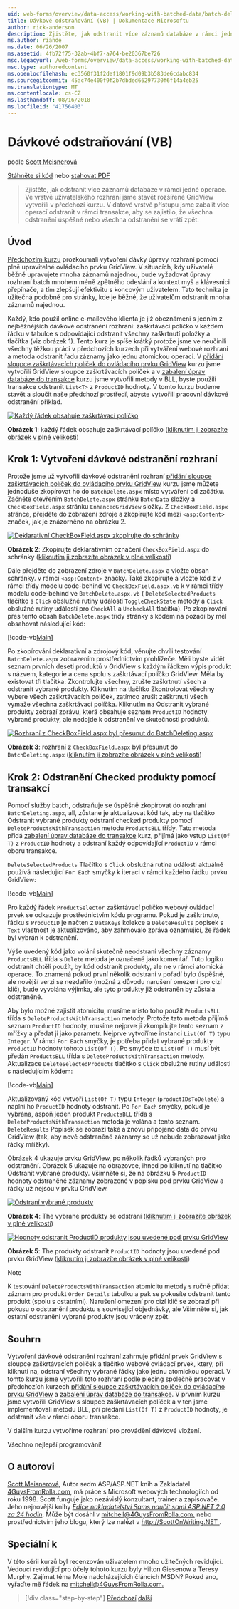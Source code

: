 ```yaml
---
uid: web-forms/overview/data-access/working-with-batched-data/batch-deleting-vb
title: Dávkové odstraňování (VB) | Dokumentace Microsoftu
author: rick-anderson
description: Zjistěte, jak odstranit více záznamů databáze v rámci jedné operace. Ve vrstvě uživatelského rozhraní můžeme stavět rozšířené GridView vytvořili v předchozím kroku tut...
ms.author: riande
ms.date: 06/26/2007
ms.assetid: 4fb72f75-32ab-4bf7-a764-be20367be726
msc.legacyurl: /web-forms/overview/data-access/working-with-batched-data/batch-deleting-vb
msc.type: authoredcontent
ms.openlocfilehash: ec3560f31f2def1801f9d09b3b583de6cdabc834
ms.sourcegitcommit: 45ac74e400f9f2b7dbded66297730f6f14a4eb25
ms.translationtype: MT
ms.contentlocale: cs-CZ
ms.lasthandoff: 08/16/2018
ms.locfileid: "41756403"
---
```

<a name="batch-deleting-vb"></a>Dávkové odstraňování (VB)
====================
podle [Scott Meisnerová](https://twitter.com/ScottOnWriting)

[Stáhněte si kód](http://download.microsoft.com/download/3/9/f/39f92b37-e92e-4ab3-909e-b4ef23d01aa3/ASPNET_Data_Tutorial_65_VB.zip) nebo [stahovat PDF](batch-deleting-vb/_static/datatutorial65vb1.pdf)

> Zjistěte, jak odstranit více záznamů databáze v rámci jedné operace. Ve vrstvě uživatelského rozhraní jsme stavět rozšířené GridView vytvořili v předchozí kurzu. V datové vrstvě přístupu jsme zabalit více operací odstranit v rámci transakce, aby se zajistilo, že všechna odstranění úspěšné nebo všechna odstranění se vrátí zpět.


## <a name="introduction"></a>Úvod

[Předchozím kurzu](batch-updating-vb.md) prozkoumali vytvoření dávky úpravy rozhraní pomocí plně upravitelné ovládacího prvku GridView. V situacích, kdy uživatelé běžně upravujete mnoha záznamů najednou, bude vyžadovat úpravy rozhraní batch mnohem méně zpětného odeslání a kontext myš a klávesnici přepínače, a tím zlepšují efektivitu s koncovým uživatelem. Tato technika je užitečná podobně pro stránky, kde je běžné, že uživatelům odstranit mnoha záznamů najednou.

Každý, kdo použil online e-mailového klienta je již obeznámeni s jedním z nejběžnějších dávkové odstranění rozhraní: zaškrtávací políčko v každém řádku v tabulce s odpovídající odstranit všechny zaškrtnutí položky a tlačítka (viz obrázek 1). Tento kurz je spíše krátký protože jsme ve neučinili všechny těžkou práci v předchozích kurzech při vytváření webové rozhraní a metoda odstranit řadu záznamy jako jednu atomickou operaci. V [přidání sloupce zaškrtávacích políček do ovládacího prvku GridView](../enhancing-the-gridview/adding-a-gridview-column-of-checkboxes-vb.md) kurzu jsme vytvořili GridView sloupce zaškrtávacích políček a v [zabalení úprav databáze do transakce](wrapping-database-modifications-within-a-transaction-vb.md) kurzu jsme vytvořili metody v BLL, byste použili transakce odstranit `List<T>` z `ProductID` hodnoty. V tomto kurzu budeme stavět a sloučit naše předchozí prostředí, abyste vytvořili pracovní dávkové odstranění příklad.


[![Každý řádek obsahuje zaškrtávací políčko](batch-deleting-vb/_static/image1.gif)](batch-deleting-vb/_static/image1.png)

**Obrázek 1**: každý řádek obsahuje zaškrtávací políčko ([kliknutím ji zobrazíte obrázek v plné velikosti](batch-deleting-vb/_static/image2.png))


## <a name="step-1-creating-the-batch-deleting-interface"></a>Krok 1: Vytvoření dávkové odstranění rozhraní

Protože jsme už vytvořili dávkové odstranění rozhraní [přidání sloupce zaškrtávacích políček do ovládacího prvku GridView](../enhancing-the-gridview/adding-a-gridview-column-of-checkboxes-vb.md) kurzu jsme můžete jednoduše zkopírovat ho do `BatchDelete.aspx` místo vytváření od začátku. Začněte otevřením `BatchDelete.aspx` stránku `BatchData` složky a `CheckBoxField.aspx` stránku `EnhancedGridView` složky. Z `CheckBoxField.aspx` stránce, přejděte do zobrazení zdroje a zkopírujte kód mezi `<asp:Content>` značek, jak je znázorněno na obrázku 2.


[![Deklarativní CheckBoxField.aspx zkopírujte do schránky](batch-deleting-vb/_static/image2.gif)](batch-deleting-vb/_static/image3.png)

**Obrázek 2**: Zkopírujte deklarativním označení `CheckBoxField.aspx` do schránky ([kliknutím ji zobrazíte obrázek v plné velikosti](batch-deleting-vb/_static/image4.png))


Dále přejděte do zobrazení zdroje v `BatchDelete.aspx` a vložte obsah schránky. v rámci `<asp:Content>` značky. Také zkopírujte a vložte kód z v rámci třídy modelu code-behind ve `CheckBoxField.aspx.vb` k v rámci třídy modelu code-behind ve `BatchDelete.aspx.vb` ( `DeleteSelectedProducts` tlačítko s `Click` obslužné rutiny události `ToggleCheckState` metody a `Click` obslužné rutiny událostí pro `CheckAll` a `UncheckAll` tlačítka). Po zkopírování přes tento obsah `BatchDelete.aspx` třídy stránky s kódem na pozadí by měl obsahovat následující kód:


[!code-vb[Main](batch-deleting-vb/samples/sample1.vb)]

Po zkopírování deklarativní a zdrojový kód, věnujte chvíli testování `BatchDelete.aspx` zobrazením prostřednictvím prohlížeče. Měli byste vidět seznam prvních deseti produktů v GridView s každým řádkem výpis produkt s názvem, kategorie a cena spolu s zaškrtávací políčko GridView. Měla by existovat tři tlačítka: Zkontrolujte všechny, zrušte zaškrtnutí všech a odstranit vybrané produkty. Kliknutím na tlačítko Zkontrolovat všechny vybere všech zaškrtávacích políček, zatímco zrušit zaškrtnutí všech vymaže všechna zaškrtávací políčka. Kliknutím na Odstranit vybrané produkty zobrazí zprávu, která obsahuje seznam `ProductID` hodnoty vybrané produkty, ale nedojde k odstranění ve skutečnosti produktů.


[![Rozhraní z CheckBoxField.aspx byl přesunut do BatchDeleting.aspx](batch-deleting-vb/_static/image3.gif)](batch-deleting-vb/_static/image5.png)

**Obrázek 3**: rozhraní z `CheckBoxField.aspx` byl přesunut do `BatchDeleting.aspx` ([kliknutím ji zobrazíte obrázek v plné velikosti](batch-deleting-vb/_static/image6.png))


## <a name="step-2-deleting-the-checked-products-using-transactions"></a>Krok 2: Odstranění Checked produkty pomocí transakcí

Pomocí služby batch, odstraňuje se úspěšně zkopírovat do rozhraní `BatchDeleting.aspx`, all, zůstane je aktualizovat kód tak, aby na tlačítko Odstranit vybrané produkty odstraní checked produkty pomocí `DeleteProductsWithTransaction` metodu `ProductsBLL` třídy. Tato metoda přidá [zabalení úprav databáze do transakce](wrapping-database-modifications-within-a-transaction-vb.md) kurz, přijímá jako vstup `List(Of T)` z `ProductID` hodnoty a odstraní každý odpovídající `ProductID` v rámci oboru transakce.

`DeleteSelectedProducts` Tlačítko s `Click` obslužná rutina události aktuálně používá následující `For Each` smyčky k iteraci v rámci každého řádku prvku GridView:


[!code-vb[Main](batch-deleting-vb/samples/sample2.vb)]

Pro každý řádek `ProductSelector` zaškrtávací políčko webový ovládací prvek se odkazuje prostřednictvím kódu programu. Pokud je zaškrtnuto, řádku s `ProductID` je načten z `DataKeys` kolekce a `DeleteResults` popisek s `Text` vlastnost je aktualizováno, aby zahrnovalo zpráva oznamující, že řádek byl vybrán k odstranění.

Výše uvedený kód jako volání skutečně neodstraní všechny záznamy `ProductsBLL` třída s `Delete` metoda je označené jako komentář. Tuto logiku odstranit chtěli použít, by kód odstranit produkty, ale ne v rámci atomická operace. To znamená pokud první několik odstraní v pořadí bylo úspěšné, ale novější verzi se nezdařilo (možná z důvodu narušení omezení pro cizí klíč), bude vyvolána výjimka, ale tyto produkty již odstraněn by zůstala odstraněné.

Aby bylo možné zajistit atomicitu, musíme místo toho použít `ProductsBLL` třída s `DeleteProductsWithTransaction` metody. Protože tato metoda přijímá seznam `ProductID` hodnoty, musíme nejprve ji zkompilujte tento seznam z mřížky a předat ji jako parametr. Nejprve vytvoříme instanci `List(Of T)` typu `Integer`. V rámci `For Each` smyčky, je potřeba přidat vybrané produkty `ProductID` hodnoty tohoto `List(Of T)`. Po smyčce to `List(Of T)` musí být předán `ProductsBLL` třída s `DeleteProductsWithTransaction` metody. Aktualizace `DeleteSelectedProducts` tlačítko s `Click` obslužné rutiny události s následujícím kódem:


[!code-vb[Main](batch-deleting-vb/samples/sample3.vb)]

Aktualizovaný kód vytvoří `List(Of T)` typu `Integer` (`productIDsToDelete`) a naplní ho `ProductID` hodnoty odstranit. Po `For Each` smyčky, pokud je vybrána, aspoň jeden produkt `ProductsBLL` třída s `DeleteProductsWithTransaction` metoda je volána a tento seznam. `DeleteResults` Popisek se zobrazí také a znovu připojeno data do prvku GridView (tak, aby nově odstraněné záznamy se už nebude zobrazovat jako řádky mřížky).

Obrázek 4 ukazuje prvku GridView, po několik řádků vybraných pro odstranění. Obrázek 5 ukazuje na obrazovce, ihned po kliknutí na tlačítko Odstranit vybrané produkty. Všimněte si, že na obrázku 5 `ProductID` hodnoty odstraněné záznamy zobrazené v popisku pod prvku GridView a řádky už nejsou v prvku GridView.


[![Odstraní vybrané produkty](batch-deleting-vb/_static/image4.gif)](batch-deleting-vb/_static/image7.png)

**Obrázek 4**: The vybrané produkty se odstraní ([kliknutím ji zobrazíte obrázek v plné velikosti](batch-deleting-vb/_static/image8.png))


[![Hodnoty odstranit ProductID produkty jsou uvedené pod prvku GridView](batch-deleting-vb/_static/image5.gif)](batch-deleting-vb/_static/image9.png)

**Obrázek 5**: The produkty odstranit `ProductID` hodnoty jsou uvedené pod prvku GridView ([kliknutím ji zobrazíte obrázek v plné velikosti](batch-deleting-vb/_static/image10.png))


> [!NOTE]
> K testování `DeleteProductsWithTransaction` atomicitu metody s ručně přidat záznam pro produkt `Order Details` tabulku a pak se pokusíte odstranit tento produkt (spolu s ostatními). Narušení omezení pro cizí klíč se zobrazí při pokusu o odstranění produktu s související objednávky, ale Všimněte si, jak ostatní odstranění vybrané produkty jsou vráceny zpět.


## <a name="summary"></a>Souhrn

Vytvoření dávkové odstranění rozhraní zahrnuje přidání prvek GridView s sloupce zaškrtávacích políček a tlačítko webové ovládací prvek, který, při kliknutí na, odstraní všechny vybrané řádky jako jednu atomickou operaci. V tomto kurzu jsme vytvořili toto rozhraní podle piecing společně pracovat v předchozích kurzech [přidání sloupce zaškrtávacích políček do ovládacího prvku GridView](../enhancing-the-gridview/adding-a-gridview-column-of-checkboxes-vb.md) a [zabalení úprav databáze do transakce](wrapping-database-modifications-within-a-transaction-vb.md). V prvním kurzu jsme vytvořili GridView s sloupce zaškrtávacích políček a v ten jsme implementovali metodu BLL, při předání `List(Of T)` z `ProductID` hodnoty, je odstranit vše v rámci oboru transakce.

V dalším kurzu vytvoříme rozhraní pro provádění dávkové vložení.

Všechno nejlepší programování!

## <a name="about-the-author"></a>O autorovi

[Scott Meisnerová](http://www.4guysfromrolla.com/ScottMitchell.shtml), Autor sedm ASP/ASP.NET knih a Zakladatel [4GuysFromRolla.com](http://www.4guysfromrolla.com), má práce s Microsoft webových technologiích od roku 1998. Scott funguje jako nezávislý konzultant, trainer a zapisovače. Jeho nejnovější knihy [ *Edice nakladatelství Sams naučit sami ASP.NET 2.0 za 24 hodin*](https://www.amazon.com/exec/obidos/ASIN/0672327384/4guysfromrollaco). Může být dosáhl v [ mitchell@4GuysFromRolla.com.](mailto:mitchell@4GuysFromRolla.com) nebo prostřednictvím jeho blogu, který lze nalézt v [ http://ScottOnWriting.NET ](http://ScottOnWriting.NET).

## <a name="special-thanks-to"></a>Speciální k

V této sérii kurzů byl recenzován uživatelem mnoho užitečných revidující. Vedoucí revidující pro účely tohoto kurzu byly Hilton Giesenow a Teresy Murphy. Zajímat téma Moje nadcházejících článcích MSDN? Pokud ano, vyřaďte mě řádek na [ mitchell@4GuysFromRolla.com.](mailto:mitchell@4GuysFromRolla.com)

> [!div class="step-by-step"]
> [Předchozí](batch-updating-vb.md)
> [další](batch-inserting-vb.md)
